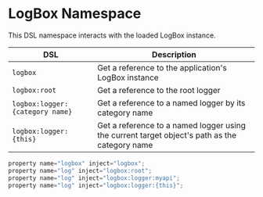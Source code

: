# LogBox Namespace

This DSL namespace interacts with the loaded LogBox instance.

| DSL                             | Description                                                                                   |
| ------------------------------- | --------------------------------------------------------------------------------------------- |
| `logbox`                        | Get a reference to the application's LogBox instance                                          |
| `logbox:root`                   | Get a reference to the root logger                                                            |
| `logbox:logger:{category name}` | Get a reference to a named logger by its category name                                        |
| `logbox:logger:{this}`          | Get a reference to a named logger using the current target object's path as the category name |

```javascript
property name="logbox" inject="logbox";
property name="log" inject="logbox:root";
property name="log" inject="logbox:logger:myapi";
property name="log" inject="logbox:logger:{this}";
```
